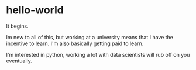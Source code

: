 # hello-world
It begins.

Im new to all of this, but working at a university means that I have the incentive to learn.
I'm also basically getting paid to learn.

I'm interested in python, working a lot with data scientists will rub off on you eventually.

